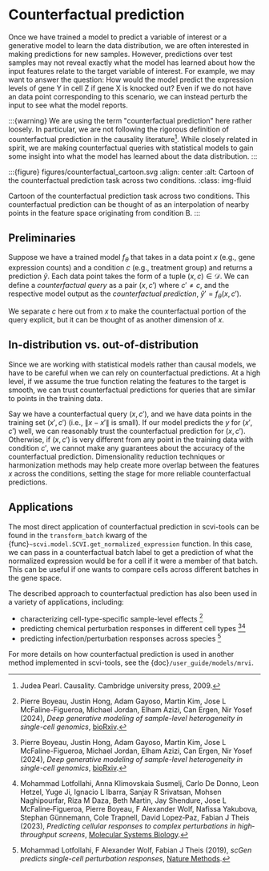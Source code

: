 # Counterfactual prediction

Once we have trained a model to predict a variable of interest or a generative model to learn the data distribution, we are often interested in making predictions for new samples. However, predictions over test samples may not reveal exactly what the model has learned about how the input features relate to the target variable of interest. For example, we may want to answer the question: How would the model predict the expression levels of gene Y in cell Z if gene X is knocked out? Even if we do not have an data point corresponding to this scenario, we can instead perturb the input to see what the model reports.

:::{warning}
We are using the term "counterfactual prediction" here rather loosely. In particular, we are not following the rigorous definition of counterfactual prediction in the causality literature[^ref1]. While closely related in spirit, we are making counterfactual queries with statistical models to gain some insight into what the model has learned about the data distribution.
:::

:::{figure} figures/counterfactual_cartoon.svg
:align: center
:alt: Cartoon of the counterfactual prediction task across two conditions.
:class: img-fluid

Cartoon of the counterfactual prediction task across two conditions. This counterfactual prediction can be thought of as an interpolation of nearby points in the feature space originating from condition B.
:::

## Preliminaries

Suppose we have a trained model $f_\theta$ that takes in a data point $x$ (e.g., gene expression counts) and a condition $c$ (e.g., treatment group) and returns a prediction $\hat{y}$.
Each data point takes the form of a tuple $(x,c) \in \mathcal{D}$.
We can define a *counterfactual query* as a pair $(x,c')$ where $c' \neq c$,
and the respective model output as the *counterfactual prediction*, $\hat{y}' = f_\theta(x,c')$.

We separate $c$ here out from $x$ to make the counterfactual portion of the query explicit, but it can be thought of as another dimension of $x$.

## In-distribution vs. out-of-distribution

Since we are working with statistical models rather than causal models, we have to be careful when we can rely on counterfactual predictions. At a high level, if we assume the true function relating the features to the target is smooth, we can trust counterfactual predictions for queries that are similar to points in the training data.

Say we have a counterfactual query $(x,c')$, and we have data points in the training set $(x',c')$ (i.e., $\|x - x'\|$ is small).
If our model predicts the $y$ for $(x', c')$ well,
we can reasonably trust the counterfactual prediction for $(x,c')$.
Otherwise, if $(x,c')$ is very different from any point in the training data
with condition $c'$, we cannot make any guarantees about the accuracy of the counterfactual prediction.
Dimensionality reduction techniques or harmonization methods may help create more overlap between the features $x$ across the conditions, setting the stage for more reliable counterfactual predictions.

## Applications

The most direct application of counterfactual prediction in scvi-tools can be found in the `transform_batch` kwarg of the {func}`~scvi.model.SCVI.get_normalized_expression` function. In this case, we can pass in a counterfactual batch label to get a prediction of what the normalized expression would be for a cell if it were a member of that batch. This can be useful if one wants to compare cells across different batches in the gene space.

The described approach to counterfactual prediction has also been used in a variety of applications, including:
- characterizing cell-type-specific sample-level effects [^ref2]
- predicting chemical perturbation responses in different cell types [^ref2][^ref3]
- predicting infection/perturbation responses across species [^ref4]

For more details on how counterfactual prediction is used in another method implemented in scvi-tools, see the {doc}`/user_guide/models/mrvi`.

[^ref1]:
    Judea Pearl. Causality. Cambridge university press, 2009.
[^ref2]:
     Pierre Boyeau, Justin Hong, Adam Gayoso, Martin Kim, Jose L McFaline-Figueroa, Michael Jordan, Elham Azizi, Can Ergen, Nir Yosef (2024),
    _Deep generative modeling of sample-level heterogeneity in single-cell genomics_,
    [bioRxiv](https://doi.org/10.1101/2022.10.04.510898).
[^ref3]:
    Mohammad Lotfollahi, Anna Klimovskaia Susmelj, Carlo De Donno, Leon Hetzel, Yuge Ji, Ignacio L Ibarra, Sanjay R Srivatsan, Mohsen Naghipourfar, Riza M Daza, Beth Martin, Jay Shendure, Jose L McFaline‐Figueroa, Pierre Boyeau, F Alexander Wolf, Nafissa Yakubova, Stephan Günnemann, Cole Trapnell, David Lopez‐Paz, Fabian J Theis (2023),
    _Predicting cellular responses to complex perturbations in high‐throughput screens_,
    [Molecular Systems Biology](https://doi.org/10.15252/msb.202211517).
[^ref4]:
    Mohammad Lotfollahi, F Alexander Wolf, Fabian J Theis (2019),
    _scGen predicts single-cell perturbation responses_,
    [Nature Methods](https://doi.org/10.1038/s41592-019-0494-8).

